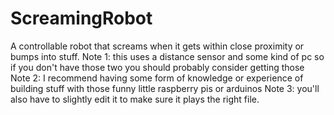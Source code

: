 # ScreamingRobot
A controllable robot that screams when it gets within close proximity or bumps into stuff.
Note 1: this uses a distance sensor and some kind of pc so if you don't have those two you should probably consider getting those
Note 2: I recommend having some form of knowledge or experience of building stuff with those funny little raspberry pis or arduinos
Note 3: you'll also have to slightly edit it to make sure it plays the right file.
